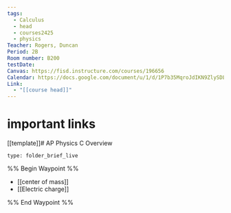 ```yaml
---
tags:
  - Calculus
  - head
  - courses2425
  - physics
Teacher: Rogers, Duncan
Period: 2B
Room number: B200
testDate: 
Canvas: https://fisd.instructure.com/courses/196656
Calendar: https://docs.google.com/document/u/1/d/1P7b35MqroJdIKN9ZlySDLX-OxlT4lLWm/edit?usp=sharing&ouid=114667965298428353372&rtpof=true&sd=true
Link:
  - "[[course head]]"
---
```

# important links
[[template]]# AP Physics C Overview
 
```ccard
type: folder_brief_live
```
%% Begin Waypoint %%
- [[center of mass]]
- [[Electric charge]]

%% End Waypoint %%
